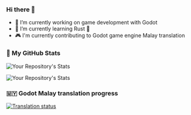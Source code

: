 ### Hi there 👋

- 🔭 I’m currently working on game development with Godot
- 🌱 I’m currently learning Rust 🦀
- 🎮 I'm currently contributing to Godot game engine Malay translation

### 🌟 My GitHub Stats
![Your Repository's Stats](https://github-readme-stats.vercel.app/api?username=keviinx&show_icons=true)

![Your Repository's Stats](https://github-readme-stats.vercel.app/api/top-langs/?username=keviinx&theme=blue-green)

### 🇲🇾 Godot Malay translation progress
[![Translation status](https://hosted.weblate.org/widgets/godot-engine/ms/godot/svg-badge.svg)](https://hosted.weblate.org/engage/godot-engine/ms/)
<!--
**keviinx/keviinx** is a ✨ _special_ ✨ repository because its `README.md` (this file) appears on your GitHub profile.

Here are some ideas to get you started:

- 🔭 I’m currently working on ...
- 🌱 I’m currently learning ...
- 👯 I’m looking to collaborate on ...
- 🤔 I’m looking for help with ...
- 💬 Ask me about ...
- 📫 How to reach me: ...
- 😄 Pronouns: ...
- ⚡ Fun fact: ...
-->
